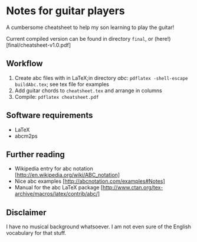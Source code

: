 Notes for guitar players
=====

A cumbersome cheatsheet to help my son learning to play the guitar!


Current compiled version can be found in directory `final`, or (here!)[final/cheatsheet-v1.0.pdf]


Workflow
----

1. Create abc files with in LaTeX;in directory *abc*: `pdflatex -shell-escape buildAbc.tex`; see tex file for examples
1. Add guitar chords to `cheatsheet.tex` and arrange in columns
1. Compile: `pdflatex cheatsheet.pdf`



Software requirements
----
- LaTeX
- abcm2ps


Further reading
----

- Wikipedia entry for abc notation [http://en.wikipedia.org/wiki/ABC_notation]
- Nice abc examples [http://abcnotation.com/examples#Notes]
- Manual for the abc LaTeX package [http://www.ctan.org/tex-archive/macros/latex/contrib/abc/]

Disclaimer
----
I have no musical background whatsoever. I am not even sure of the English vocabulary for that stuff.
